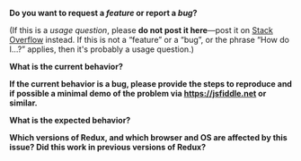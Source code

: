 **Do you want to request a *feature* or report a *bug*?**  

(If this is a *usage question*, please **do not post it here**—post it on [Stack Overflow](http://stackoverflow.com/questions/tagged/redux) instead. If this is not a “feature” or a “bug”, or the phrase “How do I...?” applies, then it's probably a usage question.)



**What is the current behavior?**



**If the current behavior is a bug, please provide the steps to reproduce and if possible a minimal demo of the problem via https://jsfiddle.net or similar.**



**What is the expected behavior?**



**Which versions of Redux, and which browser and OS are affected by this issue? Did this work in previous versions of Redux?**


